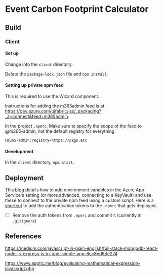 # Event Carbon Footprint Calculator


## Build

### Client

#### Set up

Change into the `client` directory.

Delete the `package-lock.json` file and `npm install`.

#### Setting up private npm feed

This is required to use the Wizard component.

Instructions for adding the m365admin feed is at https://dev.azure.com/uifabric/iss/_packaging?_a=connect&feed=m365admin.

In the project `.npmrc`, Make sure to specify the scope of the feed to @m365-admin, not the default registry for everything:
```
@m365-admin:registry=https://pkgs.etc
```

#### Development

In the `client` directory, `npm start`.


## Deployment

This [blog](https://www.jeff.wilcox.name/2017/02/azure-private-npm/#deploying-to-azure-app-service) details how to add environment variables in the Azure App Service's setting (or more advanced, connecting to a KeyVault) and use these to connect to the private npm feed using a custom script. Here is a [shortcut](https://blog.maartenballiauw.be/post/2015/10/13/working-with-a-private-npm-registry-in-azure-web-apps.html) to add the authentication tokens to the `.npmrc` that gets deployed. 

- [ ] Remove the auth tokens from `.npmrc` and commit it (currently in `.gitignore`)



## References

https://medium.com/javascript-in-plain-english/full-stack-mongodb-react-node-js-express-js-in-one-simple-app-6cc8ed6de274

https://www.apptic.me/blog/evaluating-mathematical-expression-javascript.php 

